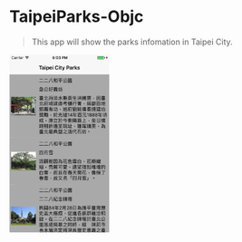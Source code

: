# TaipeiParks-Objc

> This app will show the parks infomation in Taipei City.

<img src="https://github.com/stevenchou1130/TaipeiParks-Objc/blob/master/ScreenShot01.png?raw=true" width="35%" height="35%"></img>
